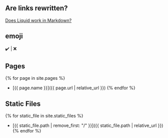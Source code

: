 ## Are links rewritten?

[Does Liquid work in Markdown?](liquid-in-markdown.md)

## emoji

:heavy_check_mark: | :x:

## Pages

{% for page in site.pages %}
* [{{ page.name }}]({{ page.url | relative_url }})
{% endfor %}

## Static Files

{% for static_file in site.static_files %}
* [{{ static_file.path | remove_first: "/" }}]({{ static_file.path | relative_url }})
{% endfor %}

